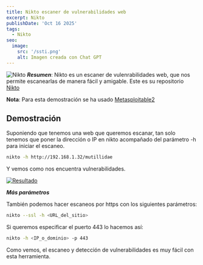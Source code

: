 ```yaml
---
title: Nikto escaner de vulnerabilidades web
excerpt: Nikto
publishDate: 'Oct 16 2025'
tags:
  - Nikto
seo:
  image:
    src: '/ssti.png'
    alt: Imagen creada con Chat GPT
---
```


![Nikto](/nikto.png)
***Resumen***: Nikto es un escaner de vulenrabilidades web, que nos permite escanearlas de manera fácil y amigable. Este es su repositorio [Nikto](https://github.com/sullo/nikto.git)

**Nota**: Para esta demostración se ha usado [Metasploitable2](https://docs.rapid7.com/metasploit/metasploitable-2/)

## Demostración

Suponiendo que tenemos una web que queremos escanar, tan solo tenemos que poner la dirección o IP en nikto acompañado  del parámetro -h para iniciar el escaneo.

```bash
nikto -h http://192.168.1.32/mutillidae
````

Y vemos como nos encuentra vulnerabilidades.

[![Resultado](/resultado_nikto.png)](/resultado_nikto.png)

***Más parámetros***

También podemos hacer escaneos por https con los siguientes parámetros:

```bash
nikto --ssl -h <URL_del_sitio>
```

Si queremos especificar el puerto 443 lo hacemos así:

```bash
nikto -h <IP_o_dominio> -p 443 
````
Como vemos, el escaneo y detección de vulnerabilidades es muy fácil con esta herramienta.




